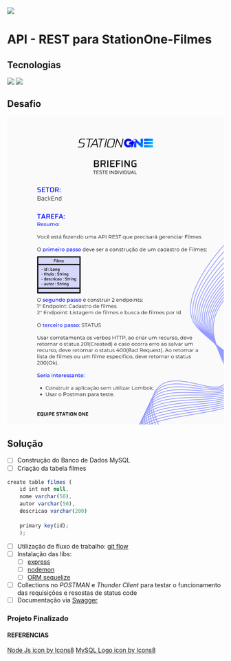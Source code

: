 <img src="https://img.icons8.com/external-phatplus-lineal-color-phatplus/64/000000/external-api-cloud-security-phatplus-lineal-color-phatplus.png"/>

# API - REST para StationOne-Filmes

## Tecnologias
<img src="https://img.icons8.com/fluency/48/000000/node-js.png"/>
<img src="https://img.icons8.com/ios/50/000000/mysql-logo.png"/>

## Desafio

<center>
<img src="./assets/back.png"/>
</center>

## Solução

- [ ] Construção do Banco de Dados MySQL
- [ ] Criação da tabela filmes

```javascript
create table filmes (
    id int not null, 
    nome varchar(50), 
    autor varchar(50), 
    descricao varchar(200)

    primary key(id);
    );
```

- [ ] Utilização de fluxo de trabalho: [git flow](https://www.atlassian.com/br/git/tutorials/comparing-workflows/gitflow-workflow)
- [ ] Instalação das libs:
  - [ ] [express](http://expressjs.com/pt-br/)
  - [ ] [nodemon](https://nodemon.io/)
  - [ ] [ORM sequelize](https://sequelize.org/)
- [ ] Collections no *POSTMAN* e *Thunder Client* para testar o funcionamento das requisições e resostas de status code
- [ ] Documentação via [Swagger](https://swagger.io/)

### Projeto Finalizado

#### REFERENCIAS

<a target="_blank" href="https://icons8.com/icon/hsPbhkOH4FMe/node-js">Node Js icon by Icons8</a>
<a target="_blank" href="https://icons8.com/icon/39858/mysql-logo">MySQL Logo icon by Icons8</a>